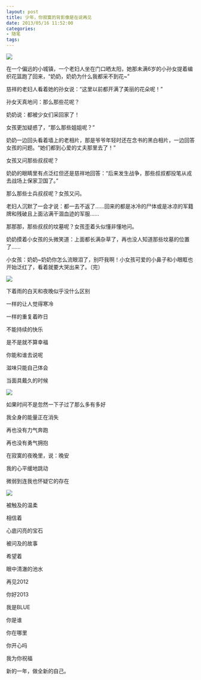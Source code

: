 ```yaml
---
layout: post
title: 少年，你寂寞的背影像是在说再见
date: 2013/05/16 11:52:00
categories: 
- 随笔
tags: 
---
```


![](http://ww2.sinaimg.cn/large/006tNc79gw1f512530y7xj30c80iawfe)

在一个偏远的小城镇，一个老妇人坐在门口晒太阳，她那未满6岁的小孙女提着编织花篮跑了回来，“奶奶，奶奶为什么我都采不到花~”

慈祥的老妇人看着她的孙女说：“这里以前都开满了美丽的花朵呢！”

孙女天真地问：那么那些花呢？

奶奶说：都被少女们采回家了！

女孩更加疑惑了，“那么那些姐姐呢？”

奶奶一边回头看着墙上的老相片，那是爷爷年轻时还在念书的黑白相片，一边回答女孩的问题。“她们都到心爱的丈夫那里去了！”

女孩又问那些叔叔呢？

奶奶的眼睛里有点泛红但还是慈祥地回答：“后来发生战争，那些叔叔都投笔从戎去战场上保家卫国了。”

那么那些士兵叔叔呢？女孩又问。

老妇人沉默了一会才说：都一去不返了……回来的都是冰冷的尸体或是冰凉的军籍牌和残破且上面沾满干涸血迹的军服……

那那那，那些叔叔的坟墓呢？女孩歪着头似懂非懂地问。

奶奶摸着小女孩的头微笑道：上面都长满杂草了，再也没人知道那些坟墓的位置了……

小女孩：奶奶~奶奶你怎么流眼泪了，别吓我啊！小女孩可爱的小鼻子和小眼眶也开始泛红了，看着就要大哭出来了。（完）

![](http://ww1.sinaimg.cn/large/006tNc79gw1f5126bv73xj30c80bvmxi)

下着雨的白天和夜晚似乎没什么区别

一样的让人觉得寒冷

一样的重复着昨日

不能持续的快乐

是不是就不算幸福

你能和谁去说呢

滋味只能自己体会

当面具戴久的时候

![](http://ww2.sinaimg.cn/large/006tNc79gw1f5124tdaoej30c80hf0ue)

如果时间不是忽然一下子过了那么多有多好

我全身的能量正在消失

再也没有力气奔跑

再也没有勇气拥抱

在寂寞的夜晚里，说：晚安

我的心平缓地跳动

微弱到连我也怀疑它的存在

![](http://ww1.sinaimg.cn/large/006tNc79gw1f5126nxxfjj30c80853yt)

被触及的温柔

相信着

心底闪亮的宝石

被问及的故事

希望着

眼中清澈的池水

再见2012

你好2013

我是BLUE

你是谁

你在哪里

你开心吗

我为你祝福

新的一年，做全新的自己。

